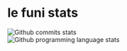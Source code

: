 # le funi stats
![Github commits stats](https://github-readme-stats.vercel.app/api?username=mhzen&theme=dark&hide_border=true&include_all_commits=true&count_private=true)<br>
![Github programming language stats](https://github-readme-stats.vercel.app/api/top-langs/?username=mhzen&theme=dark&hide_border=true&include_all_commits=true&count_private=true&layout=compact)
